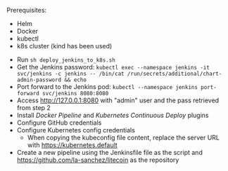 Prerequisites:
- Helm
- Docker
- kubectl
- k8s cluster (kind has been used)

* Run ``sh deploy_jenkins_to_k8s.sh``
* Get the Jenkins password: ``kubectl exec --namespace jenkins -it svc/jenkins -c jenkins -- /bin/cat /run/secrets/additional/chart-admin-password && echo``
* Port forward to the Jenkins pod: ``kubectl --namespace jenkins port-forward svc/jenkins 8080:8080``
* Access http://127.0.0.1:8080 with "admin" user and the pass retrieved from step 2
* Install *Docker Pipeline* and *Kubernetes Continuous Deploy* plugins
* Configure GitHub credentials
* Configure Kubernetes config credentials
  * When copying the kubeconfig file content, replace the server URL with https://kubernetes.default
* Create a new pipeline using the Jenkinsfile file as the script and https://github.com/la-sanchez/litecoin as the repository